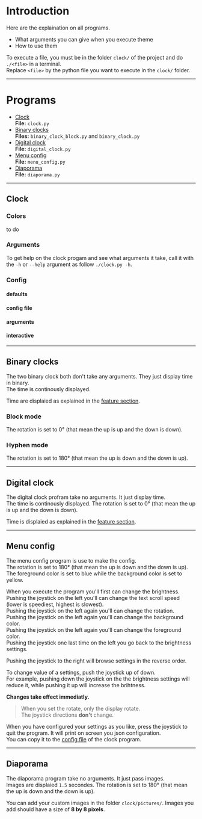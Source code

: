 # Introduction

Here are the explaination on all programs.

- What arguments you can give when you execute theme
- How to use them

To execute a file, you must be in the folder `clock/` of the project and do
`./<file>` in a terminal.  
Replace `<file>` by the python file you want to execute in the `clock/` folder.

---

# Programs

- [Clock](#clock "Clock program")  
    **File:** `clock.py`
- [Binary clocks](#binary_clocks "Binary clocks program")  
    **Files:** `binary_clock_block.py` and `binary_clock.py`
- [Digital clock](#digital_clock "Digital clock program")  
    **File:** `digital_clock.py`
- [Menu config](#menu_config "Config program")  
    **File:** `menu_config.py`
- [Diaporama](#diaporama "Diaporama program")  
    **File:** `diaporama.py`

---

## Clock

### Colors

to do

### Arguments

To get help on the clock progam and see what arguments it take, call it with the
`-h` or `--help` argument as follow `./clock.py -h`.  

### Config

#### defaults
#### config file
#### arguments
#### interactive

---

## Binary clocks

The two binary clock both don't take any arguments.
They just display time in binary.  
The time is continously displayed.

Time are displaied as explained in the [feature section](feature.md#binary_clocks "Binary clocks feature").


### Block mode

The rotation is set to 0° (that mean the up is up and the down is down).

### Hyphen mode

The rotation is set to 180° (that mean the up is down and the down is up).

---

## Digital clock

The digital clock profram take no arguments. It just display time.  
The time is continously displayed.
The rotation is set to 0° (that mean the up is up and the down is down).

Time is displaied as explained in the [feature section](feature.md#digital_clock "Digital clock feature").

---

## Menu config

The menu config program is use to make the config.  
The rotation is set to 180° (that mean the up is down and the down is up).
The foreground color is set to blue while the background color is set to yellow.

When you execute the program you'll first can change the brightness.  
Pushing the joystick on the left you'll can change the text scroll speed
(lower is speediest, highest is slowest).  
Pushing the joystick on the left again you'll can change the rotation.  
Pushing the joystick on the left again you'll can change the background color.   
Pushing the joystick on the left again you'll can change the foreground color.   
Pushing the joystick one last time on the left you go back to the brightness settings.  

Pushing the joystick to the right will browse settings in the reverse order.

To change value of a settings, push the joystick up of down.  
For example, pushing down the joystick on the the brightness settings will
reduce it, while pushing it up will increase the brihtness.

**Changes take effect immediatly.**

> When you set the rotate, only the display rotate.  
> The joystick directions **don't** change.

When you have configured your settings as you like, press the joystick to quit
the program. It will print on screen you json configuration.  
You can copy it to the [config file](#config_file "Clock configuration file")
of the clock program.

---

## Diaporama

The diaporama program take no arguments. It just pass images.  
Images are displaied `1.5` secondes.
The rotation is set to 180° (that mean the up is down and the down is up).

You can add your custom images in the folder `clock/pictures/`. Images you add
should have a size of **8 by 8 pixels**.
